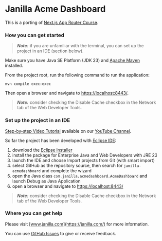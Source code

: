 # Janilla Acme Dashboard

This is a porting of [Next.js App Router Course](https://github.com/vercel/next-learn/tree/main/dashboard).

### How you can get started

> **_Note:_**  if you are unfamiliar with the terminal, you can set up the project in an IDE (section below).

Make sure you have Java SE Platform (JDK 23) and [Apache Maven](https://maven.apache.org/install.html) installed.

From the project root, run the following command to run the application:

```shell
mvn compile exec:exec
```

Then open a browser and navigate to <https://localhost:8443/>.

> **_Note:_**  consider checking the Disable Cache checkbox in the Network tab of the Web Developer Tools.

### Set up the project in an IDE

[Step-by-step Video Tutorial](https://youtu.be/3JqIs-Y-80M) available on our [YouTube Channel](https://www.youtube.com/@janilla).

So far the project has been developed with [Eclipse IDE](https://eclipseide.org/):

1. download the [Eclipse Installer](https://www.eclipse.org/downloads/packages/installer)
2. install the package for Enterprise Java and Web Developers with JRE 23
3. launch the IDE and choose Import projects from Git (with smart import)
4. select GitHub as the repository source, then search for `janilla-acmedashboard` and complete the wizard
5. open the Java class `com.janilla.acmedashboard.AcmeDashboard` and launch Debug as Java Application
6. open a browser and navigate to <https://localhost:8443/>

> **_Note:_**  consider checking the Disable Cache checkbox in the Network tab of the Web Developer Tools.

### Where you can get help

Please visit [www.janilla.com](https://janilla.com/) for more information.

You can use [GitHub Issues](https://github.com/diego-schivo/janilla-acmedashboard/issues) to give or receive feedback.

